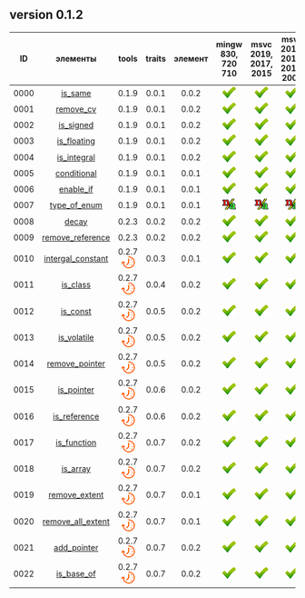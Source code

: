 ﻿
[P]: ../../icons/progress.png
[V]: ../../icons/success.png
[X]: ../../icons/failed.png
[D]: ../../icons/danger.png
[E]: ../../icons/empty.png
[N]: ../../icons/na.png

version 0.1.2
---
| **ID** | элементы                | tools           | traits  | элемент | mingw 830, 720 710 | msvc 2019, 2017, 2015 | msvc 2013, 2012, 2010, 2008 |  
|:------:|:-----------------------:|:---------------:|:-------:|:-------:|:------------------:|:---------------------:|:---------------------------:|  
|  0000  | [is_same][00]           | 0.1.9           |  0.0.1  |  0.0.2  |   [![V]][MINGW]    |  [![V]][VS-NEW]       | [![V]][VS-OLD]              |  
|  0001  | [remove_cv][01]         | 0.1.9           |  0.0.1  |  0.0.2  |   [![V]][MINGW]    |  [![V]][VS-NEW]       | [![V]][VS-OLD]              |  
|  0002  | [is_signed][02]         | 0.1.9           |  0.0.1  |  0.0.2  |   [![V]][MINGW]    |  [![V]][VS-NEW]       | [![V]][VS-OLD]              |  
|  0003  | [is_floating][03]       | 0.1.9           |  0.0.1  |  0.0.2  |   [![V]][MINGW]    |  [![V]][VS-NEW]       | [![V]][VS-OLD]              |  
|  0004  | [is_integral][04]       | 0.1.9           |  0.0.1  |  0.0.2  |   [![V]][MINGW]    |  [![V]][VS-NEW]       | [![V]][VS-OLD]              |  
|  0005  | [conditional][05]       | 0.1.9           |  0.0.1  |  0.0.1  |   [![V]][MINGW]    |  [![V]][VS-NEW]       | [![V]][VS-OLD]              |  
|  0006  | [enable_if][06]         | 0.1.9           |  0.0.1  |  0.0.1  |   [![V]][MINGW]    |  [![V]][VS-NEW]       | [![V]][VS-OLD]              |  
|  0007  | [type_of_enum][07]      | 0.1.9           |  0.0.1  |  0.0.1  |   [![N]][1]        |  [![N]][1]            | [![N]][1]                   |  
|  0008  | [decay][08]             | 0.2.3           |  0.0.2  |  0.0.2  |   [![V]][MINGW]    |  [![V]][VS-NEW]       | [![V]][VS-OLD]              |  
|  0009  | [remove_reference][09]  | 0.2.3           |  0.0.2  |  0.0.2  |   [![V]][MINGW]    |  [![V]][VS-NEW]       | [![V]][VS-OLD]              |  
|  0010  | [intergal_constant][10] | 0.2.7 [![P]][M] |  0.0.3  |  0.0.1  |   [![V]][MINGW]    |  [![V]][VS-NEW]       | [![V]][VS-OLD]              |  
|  0011  | [is_class][11]          | 0.2.7 [![P]][M] |  0.0.4  |  0.0.2  |   [![V]][MINGW]    |  [![V]][VS-NEW]       | [![V]][VS-OLD]              |  
|  0012  | [is_const][12]          | 0.2.7 [![P]][M] |  0.0.5  |  0.0.2  |   [![V]][MINGW]    |  [![V]][VS-NEW]       | [![V]][VS-OLD]              |  
|  0013  | [is_volatile][13]       | 0.2.7 [![P]][M] |  0.0.5  |  0.0.2  |   [![V]][MINGW]    |  [![V]][VS-NEW]       | [![V]][VS-OLD]              |  
|  0014  | [remove_pointer][14]    | 0.2.7 [![P]][M] |  0.0.5  |  0.0.2  |   [![V]][MINGW]    |  [![V]][VS-NEW]       | [![V]][VS-OLD]              |  
|  0015  | [is_pointer][15]        | 0.2.7 [![P]][M] |  0.0.6  |  0.0.2  |   [![V]][MINGW]    |  [![V]][VS-NEW]       | [![V]][VS-OLD]              |  
|  0016  | [is_reference][16]      | 0.2.7 [![P]][M] |  0.0.6  |  0.0.2  |   [![V]][MINGW]    |  [![V]][VS-NEW]       | [![V]][VS-OLD]              |  
|  0017  | [is_function][16]       | 0.2.7 [![P]][M] |  0.0.7  |  0.0.2  |   [![V]][MINGW]    |  [![V]][VS-NEW]       | [![V]][VS-OLD]              |  
|  0018  | [is_array][16]          | 0.2.7 [![P]][M] |  0.0.7  |  0.0.2  |   [![V]][MINGW]    |  [![V]][VS-NEW]       | [![V]][VS-OLD]              |  
|  0019  | [remove_extent][16]     | 0.2.7 [![P]][M] |  0.0.7  |  0.0.1  |   [![V]][MINGW]    |  [![V]][VS-NEW]       | [![V]][VS-OLD]              |  
|  0020  | [remove_all_extent][16] | 0.2.7 [![P]][M] |  0.0.7  |  0.0.1  |   [![V]][MINGW]    |  [![V]][VS-NEW]       | [![V]][VS-OLD]              |  
|  0021  | [add_pointer][16]       | 0.2.7 [![P]][M] |  0.0.7  |  0.0.2  |   [![V]][MINGW]    |  [![V]][VS-NEW]       | [![V]][VS-OLD]              |  
|  0022  | [is_base_of][16]        | 0.2.7 [![P]][M] |  0.0.7  |  0.0.2  |   [![V]][MINGW]    |  [![V]][VS-NEW]       | [![V]][VS-OLD]              |  

[M]:       #traits          "метафункции для обработки типов"  
[MINGW]:   #mingw-new       "поддержка компиляторов mingw"  
[VS-NEW]:  #msvc-new        "поддержка новых компиляторов msvc"  
[VS-OLD]:  #msvc-old        "поддержка старых компиляторов msvc"  
[0]:       #msvc-old        "поддержка старых компиляторов msvc"  
[1]:       #traits          "переехал в common"

[00]: #is_same           "метафункция: true, если типы идентичны"  
[01]: #remove_cv         "метафункция: удаляет квалификаторы"  
[02]: #is_signed         "метафункция: true, если тип - знаковый"  
[03]: #is_floating       "метафункция: true, если тип - дробное число"  
[04]: #is_integral       "метафункция: true, если тип - интегральное число"  
[05]: #conditional       "метафункция: если первый аргумент - true, результат - первый тип, иначе - второй тип"  
[06]: #enable_if         "метафункция: если первый аргумент - false, шаблон не скомпилируется"  
[07]: #type_of_enum      "метафункция: возвращает underlying_type"  
[08]: #decay             "метафункция: разложение типа до осново-образующего"  
[09]: #remove_reference  "метафункция: удаляет ссылочную семантику"  
[10]: #intergal_constant "тип-значение"  
[11]: #is_class          "метафункция: true, если тип - классовый"  
[12]: #is_const          "метафункция: true, если тип - констатный" 
[13]: #is_volatile       "метафункция: true, если тип - волатильный" 
[14]: #remove_pointer    "метафункция: удаляет указательную семантику"  
[15]: #is_pointer        "метафункция: true, если тип - указательный"  
[16]: #is_reference      "метафункция: true, если тип - ссылочный"  

[17]: #is_function       "метафункция: true, если тип - функция"  
[18]: #is_array          "метафункция: true, если тип - массив"  
[19]: #remove_extent     "метафункция: удаляет одну размерность массива"  
[20]: #remove_all_extent "метафункция: удаляет все размерности массивов"  
[21]: #add_pointer       "метафункция: добавляет к типу указательную семантику"  
[22]: #is_base_of        "метафункция: true, если B - базовый тип для D"  

